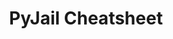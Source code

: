 ---
title: "PyJail Cheatsheet"
description: "Comprehensive guide for escaping Python sandboxes and restricted environments in CTF challenges."
platforms: ["multiplatform", "cli"]
categories: ["Pwn", "Misc"]
tags: ["pyjail", "sandbox-escape", "ctf", "python", "code-injection", "security-bypass", "cheatsheet"]
url: "https://shirajuki.js.org/blog/pyjail-cheatsheet"
documentation: "https://shirajuki.js.org/blog/pyjail-cheatsheet"
---